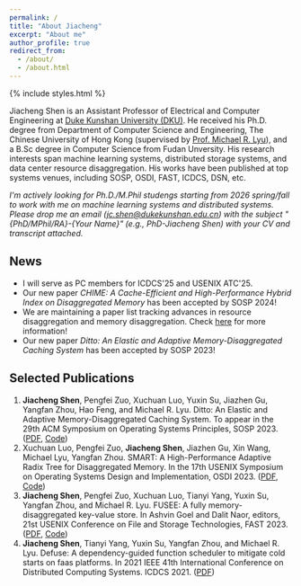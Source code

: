```yaml
---
permalink: /
title: "About Jiacheng"
excerpt: "About me"
author_profile: true
redirect_from: 
  - /about/
  - /about.html
---
```


{% include styles.html %} 

Jiacheng Shen is an Assistant Professor of Electrical and Computer Engineering at [Duke Kunshan University (DKU)](https://www.dukekunshan.edu.cn/). He received his Ph.D. degree from Department of Computer Science and Engineering, The Chinese University of Hong Kong (supervised by [Prof. Michael R. Lyu](https://www.cse.cuhk.edu.hk/lyu/)), and a B.Sc degree in Computer Science from Fudan Unversity. His research interests span machine learning systems, distributed storage systems, and data center resource disaggregation. His works have been published at top systems venues, including SOSP, OSDI, FAST, ICDCS, DSN, etc.

*I'm actively looking for Ph.D./M.Phil studengs starting from 2026 spring/fall to work with me on machine learning systems and distributed systems. Please drop me an email (jc.shen@dukekunshan.edu.cn) with the subject "{PhD/MPhil/RA}-{Your Name}" (e.g., PhD-Jiacheng Shen) with your CV and transcript attached.*

<!-- <div class="warning">
<div class="warning-title"><p>Recruiting</p></div>
<div class="warning-text"><p>
I'm looking for Ph.D./MPhil/RA students starting from 2025 spring/fall to work with me on machine learning systems and distributed systems.
</p>
<p style="margin-top:-0.8em">
If you are interested in working with me, fill in this <a href="https://wj.qq.com/s2/15000145/4328/">quick survey</a> or drop me an email (jc.shen@dukekunshan.edu.cn) with the subject "{PhD|MPhil|RA}-{Your Name}" (e.g., PhD-Jiacheng Shen) with your CV and transcripts attached.
</p>
<p style="margin-top:-0.8em">
See <a href="openings">openings</a> for more details.
</p></div>
</div> -->

News
-----
- I will serve as PC members for ICDCS'25 and USENIX ATC'25.
- Our new paper *CHIME: A Cache-Efficient and High-Performance Hybrid Index on Disaggregated Memory* has been accepted by SOSP 2024!
- We are maintaining a paper list tracking advances in resource disaggregation and memory disaggregation. Check [here](https://github.com/dmemsys/awesome-disaggregated-memory) for more information!
- Our new paper *Ditto: An Elastic and Adaptive Memory-Disaggregated Caching System* has been accepted by SOSP 2023!


Selected Publications
------
1. **Jiacheng Shen**, Pengfei Zuo, Xuchuan Luo, Yuxin Su, Jiazhen Gu, Yangfan Zhou, Hao Feng, and Michael R. Lyu. Ditto: An Elastic and Adaptive Memory-Disaggregated Caching System. To appear in the 29th ACM Symposium on Operating Systems Principles, SOSP 2023. ([PDF](http://bernardshen.github.io/files/sosp23shen.pdf), [Code](https://github.com/dmemsys/Ditto))
2. Xuchuan Luo, Pengfei Zuo, **Jiacheng Shen**, Jiazhen Gu, Xin Wang, Michael Lyu, Yangfan Zhou. SMART: A High-Performance Adaptive Radix Tree for Disaggregated Memory. In the 17th USENIX Symposium on Operating Systems Design and Implementation, OSDI 2023. ([PDF](https://www.usenix.org/system/files/osdi23-luo.pdf), [Code](https//github.com/dmemsys/SMART))
3. **Jiacheng Shen**, Pengfei Zuo, Xuchuan Luo, Tianyi Yang, Yuxin Su, Yangfan Zhou, and Michael R. Lyu. FUSEE: A fully memory-disaggregated key-value store. In Ashvin Goel and Dalit Naor, editors, 21st USENIX Conference on File and Storage Technologies, FAST 2023. ([PDF](https://www.usenix.org/system/files/fast23-shen.pdf), [Code](https://github.com/dmemsys/FUSEE))
4. **Jiacheng Shen**, Tianyi Yang, Yuxin Su, Yangfan Zhou, and Michael R. Lyu. Defuse: A dependency-guided function scheduler to mitigate cold starts on faas platforms. In 2021 IEEE 41th International Conference on Distributed Computing Systems. ICDCS 2021. ([PDF](https://ieeexplore.ieee.org/abstract/document/9546470/))
